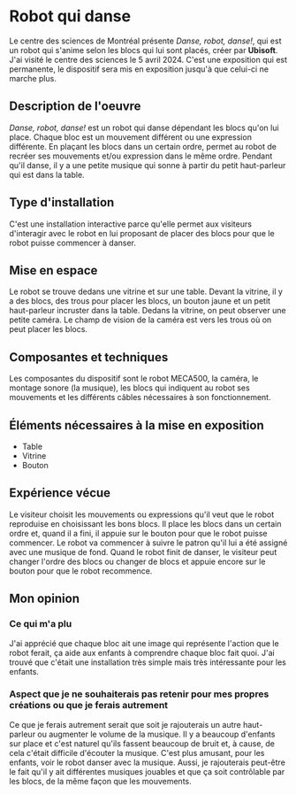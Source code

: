 # Robot qui danse 
Le centre des sciences de Montréal présente *Danse, robot, danse!*, qui est un robot qui s'anime selon les blocs qui lui sont placés, créer par **Ubisoft**. J'ai visité le centre des sciences le 5 avril 2024. C'est une exposition qui est permanente, le dispositif sera mis en exposition jusqu'à que celui-ci ne marche plus.

## Description de l'oeuvre
*Danse, robot, danse!* est un robot qui danse dépendant les blocs qu'on lui place. Chaque bloc est un mouvement différent ou une expression différente. En plaçant les blocs dans un certain ordre, permet au robot de recréer ses mouvements et/ou expression dans le même ordre. Pendant qu'il danse, il y a une petite musique qui sonne à partir du petit haut-parleur qui est dans la table.

## Type d'installation
C'est une installation interactive parce qu'elle permet aux visiteurs d'interagir avec le robot en lui proposant de placer des blocs pour que le robot puisse commencer à danser.
## Mise en espace
Le robot se trouve dedans une vitrine et sur une table. Devant la vitrine, il y a des blocs, des trous pour placer les blocs, un bouton jaune et un petit haut-parleur incruster dans la table. Dedans la vitrine, on peut observer une petite caméra. Le champ de vision de la caméra est vers les trous où on peut placer les blocs.
## Composantes et techniques
Les composantes du dispositif sont le robot MECA500, la caméra, le montage sonore (la musique), les blocs qui indiquent au robot ses mouvements et les différents câbles nécessaires à son fonctionnement.
## Éléments nécessaires à la mise en exposition
- Table
- Vitrine
- Bouton
##  Expérience vécue
Le visiteur choisit les mouvements ou expressions qu'il veut que le robot reproduise en choisissant les bons blocs. Il place les blocs dans un certain ordre et, quand il a fini, il appuie sur le bouton pour que le robot puisse commencer. Le robot va commencer à suivre le patron qu'il lui a été assigné avec une musique de fond. Quand le robot finit de danser, le visiteur peut changer l'ordre des blocs ou changer de blocs et appuie encore sur le bouton pour que le robot recommence.
## Mon opinion
### Ce qui m'a plu
J'ai apprécié que chaque bloc ait une image qui représente l'action que le robot ferait, ça aide aux enfants à comprendre chaque bloc fait quoi. J'ai trouvé que c'était une installation très simple mais très intéressante pour les enfants.
###  Aspect que je ne souhaiterais pas retenir pour mes propres créations ou que je ferais autrement
Ce que je ferais autrement serait que soit je rajouterais un autre haut-parleur ou augmenter le volume de la musique. Il y a beaucoup d'enfants sur place et c'est naturel qu'ils fassent beaucoup de bruit et, à cause, de cela c'était difficile d'écouter la musique. C'est plus amusant, pour les enfants, voir le robot danser avec la musique. Aussi, je rajouterais peut-être le fait qu'il y ait différentes musiques jouables et que ça soit contrôlable par les blocs, de la même façon que les mouvements.
